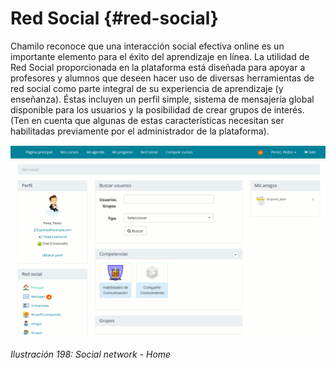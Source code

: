 # Red Social {#red-social}

Chamilo reconoce que una interacción social efectiva online es un importante elemento para el éxito del aprendizaje en línea. La utilidad de Red Social proporcionada en la plataforma está diseñada para apoyar a profesores y alumnos que deseen hacer uso de diversas herramientas de red social como parte integral de su experiencia de aprendizaje (y enseñanza). Éstas incluyen un perfil simple, sistema de mensajería global disponible para los usuarios y la posibilidad de crear grupos de interés. (Ten en cuenta que algunas de estas características necesitan ser habilitadas previamente por el administrador de la plataforma).

![](../assets/images255.png)

*Ilustración 198: Social network - Home*